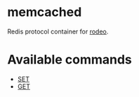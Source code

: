 # memcached

Redis protocol container for [rodeo](https://github.com/otiai10/rodeo).

# Available commands

- [SET](http://redis.io/commands/set)
- [GET](http://redis.io/commands/get)
